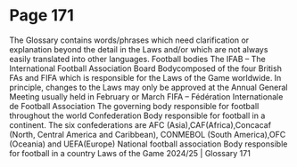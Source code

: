# Page 171

The Glossary contains words/phrases which need clarification or explanation
beyond the detail in the Laws and/or which are not always easily translated
into other languages.
Football bodies
The IFAB – The International Football Association Board
Bodycomposed of the four British FAs and FIFA which is responsible for the
Laws of the Game worldwide. In principle, changes to the Laws may only be
approved at the Annual General Meeting usually held in February or March
FIFA – Fédération Internationale de Football Association
The governing body responsible for football throughout the world
Confederation
Body responsible for football in a continent. The six confederations are AFC
(Asia),CAF(Africa),Concacaf (North, Central America and Caribbean),
CONMEBOL (South America),OFC (Oceania) and UEFA(Europe)
National football association
Body responsible for football in a country
Laws of the Game 2024/25 | Glossary 171
